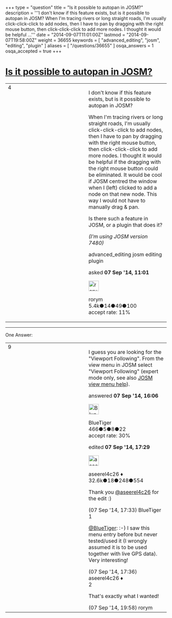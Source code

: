 +++
type = "question"
title = "Is it possible to autopan in JOSM?"
description = '''I don&#x27;t know if this feature exists, but is it possible to autopan in JOSM? When I&#x27;m tracing rivers or long straight roads, I&#x27;m usually click-click-click to add nodes, then I have to pan by dragging with the right mouse button, then click-click-click to add more nodes. I thought it would be helpful ...'''
date = "2014-09-07T11:01:00Z"
lastmod = "2014-09-07T19:58:00Z"
weight = 36655
keywords = [ "advanced_editing", "josm", "editing", "plugin" ]
aliases = [ "/questions/36655" ]
osqa_answers = 1
osqa_accepted = true
+++

<div class="headNormal">

# [Is it possible to autopan in JOSM?](/questions/36655/is-it-possible-to-autopan-in-josm)

</div>

<div id="main-body">

<div id="askform">

<table id="question-table" style="width:100%;">
<colgroup>
<col style="width: 50%" />
<col style="width: 50%" />
</colgroup>
<tbody>
<tr>
<td style="width: 30px; vertical-align: top"><div class="vote-buttons">
<span id="post-36655-upvote" class="ajax-command post-vote up" rel="nofollow" title="I like this post (click again to cancel)"> </span>
<div id="post-36655-score" class="post-score" title="current number of votes">
4
</div>
<span id="post-36655-downvote" class="ajax-command post-vote down" rel="nofollow" title="I dont like this post (click again to cancel)"> </span> <span id="favorite-mark" class="ajax-command favorite-mark" rel="nofollow" title="mark/unmark this question as favorite (click again to cancel)"> </span>
<div id="favorite-count" class="favorite-count">
&#10;</div>
</div></td>
<td><div id="item-right">
<div class="question-body">
<p>I don't know if this feature exists, but is it possible to autopan in JOSM?</p>
<p>When I'm tracing rivers or long straight roads, I'm usually click-click-click to add nodes, then I have to pan by dragging with the right mouse button, then click-click-click to add more nodes. I thought it would be helpful if the dragging with the right mouse button could be eliminated. It would be cool if JOSM centred the window when I (left) clicked to add a node on that new node. This way I would not have to manually drag &amp; pan.</p>
<p>Is there such a feature in JOSM, or a plugin that does it?</p>
<p><em>(I'm using JOSM version 7480)</em></p>
</div>
<div id="question-tags" class="tags-container tags">
<span class="post-tag tag-link-advanced_editing" rel="tag" title="see questions tagged &#39;advanced_editing&#39;">advanced_editing</span> <span class="post-tag tag-link-josm" rel="tag" title="see questions tagged &#39;josm&#39;">josm</span> <span class="post-tag tag-link-editing" rel="tag" title="see questions tagged &#39;editing&#39;">editing</span> <span class="post-tag tag-link-plugin" rel="tag" title="see questions tagged &#39;plugin&#39;">plugin</span>
</div>
<div id="question-controls" class="post-controls">
&#10;</div>
<div class="post-update-info-container">
<div class="post-update-info post-update-info-user">
<p>asked <strong>07 Sep '14, 11:01</strong></p>
<img src="https://secure.gravatar.com/avatar/16e12e337f6edc3750681492656097ed?s=32&amp;d=identicon&amp;r=g" class="gravatar" width="32" height="32" alt="rorym&#39;s gravatar image" />
<p><span>rorym</span><br />
<span class="score" title="5358 reputation points"><span>5.4k</span></span><span title="14 badges"><span class="badge1">●</span><span class="badgecount">14</span></span><span title="49 badges"><span class="silver">●</span><span class="badgecount">49</span></span><span title="100 badges"><span class="bronze">●</span><span class="badgecount">100</span></span><br />
<span class="accept_rate" title="Rate of the user&#39;s accepted answers">accept rate:</span> <span title="rorym has 18 accepted answers">11%</span></p>
</div>
</div>
<div id="comments-container-36655" class="comments-container">
&#10;</div>
<div id="comment-tools-36655" class="comment-tools">
&#10;</div>
<div class="clear">
&#10;</div>
<div id="comment-36655-form-container" class="comment-form-container">
&#10;</div>
<div class="clear">
&#10;</div>
</div></td>
</tr>
</tbody>
</table>

------------------------------------------------------------------------

<div class="tabBar">

<span id="sort-top"></span>

<div class="headQuestions">

One Answer:

</div>

</div>

<span id="36658"></span>

<div id="answer-container-36658" class="answer accepted-answer">

<table style="width:100%;">
<colgroup>
<col style="width: 50%" />
<col style="width: 50%" />
</colgroup>
<tbody>
<tr>
<td style="width: 30px; vertical-align: top"><div class="vote-buttons">
<span id="post-36658-upvote" class="ajax-command post-vote up" rel="nofollow" title="I like this post (click again to cancel)"> </span>
<div id="post-36658-score" class="post-score" title="current number of votes">
9
</div>
<span id="post-36658-downvote" class="ajax-command post-vote down" rel="nofollow" title="I dont like this post (click again to cancel)"> </span> <span class="accept-answer on" rel="nofollow" title="rorym has selected this answer as the correct answer"> </span>
</div></td>
<td><div class="item-right">
<div class="answer-body">
<p>I guess you are looking for the "Viewport Following". From the view menu in JOSM select "Viewport Following" (expert mode only, see also <a href="https://josm.openstreetmap.de/wiki/Help/Menu/View">JOSM view menu help</a>).</p>
</div>
<div class="answer-controls post-controls">
&#10;</div>
<div class="post-update-info-container">
<div class="post-update-info post-update-info-user">
<p>answered <strong>07 Sep '14, 16:06</strong></p>
<img src="https://secure.gravatar.com/avatar/2273adef6eab34b865570046b3abceaa?s=32&amp;d=identicon&amp;r=g" class="gravatar" width="32" height="32" alt="BlueTiger&#39;s gravatar image" />
<p><span>BlueTiger</span><br />
<span class="score" title="466 reputation points">466</span><span title="5 badges"><span class="badge1">●</span><span class="badgecount">5</span></span><span title="8 badges"><span class="silver">●</span><span class="badgecount">8</span></span><span title="22 badges"><span class="bronze">●</span><span class="badgecount">22</span></span><br />
<span class="accept_rate" title="Rate of the user&#39;s accepted answers">accept rate:</span> <span title="BlueTiger has 3 accepted answers">30%</span></p>
</div>
<div class="post-update-info post-update-info-edited">
<p><span> edited <strong>07 Sep '14, 17:29</strong> </span></p>
<img src="https://secure.gravatar.com/avatar/66f0dc05b44574e3894be07b0b37cf37?s=32&amp;d=identicon&amp;r=g" class="gravatar" width="32" height="32" alt="aseerel4c26&#39;s gravatar image" />
<p><span>aseerel4c26 ♦</span><br />
<span class="score" title="32615 reputation points"><span>32.6k</span></span><span title="18 badges"><span class="badge1">●</span><span class="badgecount">18</span></span><span title="248 badges"><span class="silver">●</span><span class="badgecount">248</span></span><span title="554 badges"><span class="bronze">●</span><span class="badgecount">554</span></span></p>
</div>
</div>
<div id="comments-container-36658" class="comments-container">
<span id="36660"></span>
<div id="comment-36660" class="comment">
<div id="post-36660-score" class="comment-score">
&#10;</div>
<div class="comment-text">
<p>Thank you <a href="http://help.openstreetmap.org/users/5179/aseerel4c26">@aseerel4c26</a> for the edit :)</p>
</div>
<div id="comment-36660-info" class="comment-info">
<span class="comment-age">(07 Sep '14, 17:33)</span> <span class="comment-user userinfo">BlueTiger</span>
</div>
</div>
<span id="36661"></span>
<div id="comment-36661" class="comment">
<div id="post-36661-score" class="comment-score">
1
</div>
<div class="comment-text">
<p><a href="http://help.openstreetmap.org/users/5023/bluetiger">@BlueTiger</a>: :-) I saw this menu entry before but never tested/used it (I wrongly assumed it is to be used together with live GPS data). Very interesting!</p>
</div>
<div id="comment-36661-info" class="comment-info">
<span class="comment-age">(07 Sep '14, 17:36)</span> <span class="comment-user userinfo">aseerel4c26 ♦</span>
</div>
</div>
<span id="36664"></span>
<div id="comment-36664" class="comment">
<div id="post-36664-score" class="comment-score">
2
</div>
<div class="comment-text">
<p>That's exactly what I wanted!</p>
</div>
<div id="comment-36664-info" class="comment-info">
<span class="comment-age">(07 Sep '14, 19:58)</span> <span class="comment-user userinfo">rorym</span>
</div>
</div>
</div>
<div id="comment-tools-36658" class="comment-tools">
&#10;</div>
<div class="clear">
&#10;</div>
<div id="comment-36658-form-container" class="comment-form-container">
&#10;</div>
<div class="clear">
&#10;</div>
</div></td>
</tr>
</tbody>
</table>

</div>

<div class="paginator-container-left">

</div>

</div>

</div>

